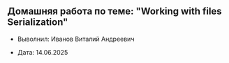 ## Домашняя работа по теме: "Working with files Serialization" 

* Выволнил: Иванов Виталий Андреевич 

* Дата: 14.06.2025 
